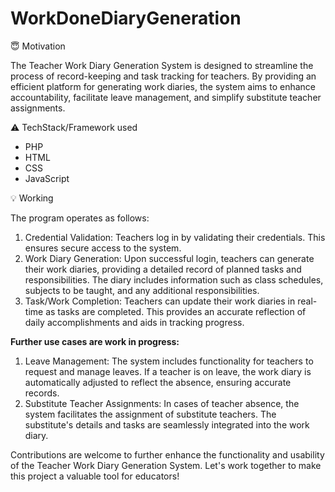 <h1> WorkDoneDiaryGeneration </h1>

:innocent: Motivation

The Teacher Work Diary Generation System is designed to streamline the process of record-keeping and task tracking for teachers. By providing an efficient platform for generating work diaries, the system aims to enhance accountability, facilitate leave management, and simplify substitute teacher assignments.

:warning: TechStack/Framework used

* PHP
* HTML
* CSS
* JavaScript


:bulb: Working

The program operates as follows:

1. Credential Validation: Teachers log in by validating their credentials. This ensures secure access to the system.
2.  Work Diary Generation: Upon successful login, teachers can generate their work diaries, providing a detailed record of planned tasks and responsibilities. The diary includes information such as class schedules, subjects to be taught, and any additional responsibilities.
3. Task/Work Completion: Teachers can update their work diaries in real-time as tasks are completed. This provides an accurate reflection of daily accomplishments and aids in tracking progress.

<b> Further use cases are work in progress: </b>
1. Leave Management: The system includes functionality for teachers to request and manage leaves. If a teacher is on leave, the work diary is automatically adjusted to reflect the absence, ensuring accurate records.
2. Substitute Teacher Assignments: In cases of teacher absence, the system facilitates the assignment of substitute teachers. The substitute's details and tasks are seamlessly integrated into the work diary.

Contributions are welcome to further enhance the functionality and usability of the Teacher Work Diary Generation System. Let's work together to make this project a valuable tool for educators!
